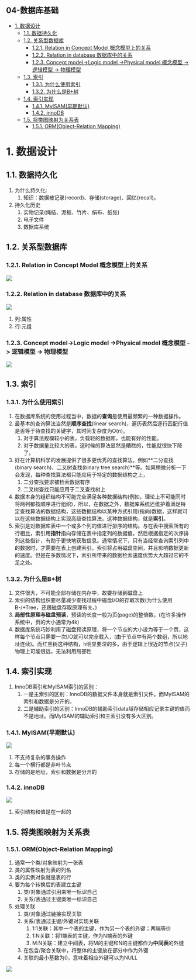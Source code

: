 04-数据库基础
---

<!-- TOC -->

- [1. 数据设计](#1-数据设计)
  - [1.1. 数据持久化](#11-数据持久化)
  - [1.2. 关系型数据库](#12-关系型数据库)
    - [1.2.1. Relation in Concept Model 概念模型上的关系](#121-relation-in-concept-model-概念模型上的关系)
    - [1.2.2. Relation in database 数据库中的关系](#122-relation-in-database-数据库中的关系)
    - [1.2.3. Concept model->Logic model ->Physical model 概念模型 -> 逻辑模型 -> 物理模型](#123-concept-model-logic-model--physical-model-概念模型---逻辑模型---物理模型)
  - [1.3. 索引](#13-索引)
    - [1.3.1. 为什么使用索引](#131-为什么使用索引)
    - [1.3.2. 为什么是B+树](#132-为什么是b树)
  - [1.4. 索引实现](#14-索引实现)
    - [1.4.1. MyISAM(早期默认)](#141-myisam早期默认)
    - [1.4.2. innoDB](#142-innodb)
  - [1.5. 将类图映射为关系表](#15-将类图映射为关系表)
    - [1.5.1. ORM(Object-Relation Mapping)](#151-ormobject-relation-mapping)

<!-- /TOC -->

# 1. 数据设计

## 1.1. 数据持久化
1. 为什么持久化:
   1. 知识：数据被记录(record)、存储(storage)、回忆(recall)。
2. 持久化历史
   1. 实物记录(绳结、泥板、⽵⽚、绢布、纸张)
   2. 电子文件
   3. 数据库系统

## 1.2. 关系型数据库

### 1.2.1. Relation in Concept Model 概念模型上的关系
![](https://spricoder.oss-cn-shanghai.aliyuncs.com/2020-Software-Engineering-and-Computing-II/img/web/17.png)

### 1.2.2. Relation in database 数据库中的关系
![](https://spricoder.oss-cn-shanghai.aliyuncs.com/2020-Software-Engineering-and-Computing-II/img/web/18.png)

1. 列:属性
2. 行:元组

### 1.2.3. Concept model->Logic model ->Physical model 概念模型 -> 逻辑模型 -> 物理模型
![](https://spricoder.oss-cn-shanghai.aliyuncs.com/2020-Software-Engineering-and-Computing-II/img/web/19.png)

## 1.3. 索引

### 1.3.1. 为什么使用索引
1. 在数据库系统的使用过程当中，数据的**查询**是使用最频繁的⼀种数据操作。
2. 最基本的查询算法当然是**顺序查找**(linear search)，遍历表然后逐⾏匹配⾏值是否等于待查找的关键字，其时间复杂度为O(n)。
   1. 对于算法规模较小的表，负载轻的数据库，也能有好的性能。
   2. 对于数据量比较大的表，这时候的算法显然是糟糕的，性能就很快下降了。
3. 好在计算机科学的发展提供了很多更优秀的查找算法，例如**二分查找(binary search)、⼆叉树查找(binary tree search)**等。如果稍微分析⼀下会发现，每种查找算法都只能应⽤于特定的数据结构之上，
   1. 二分查找要求被检索数据有序
   2. 二叉树查找只能应⽤于二叉查找树上
4. 数据本身的组织结构不可能完全满⾜各种数据结构(例如，理论上不可能同时将两列都按顺序进⾏组织)，所以，在数据之外，数据库系统还维护着满⾜特定查找算法的数据结构，这些数据结构以某种⽅式引⽤(指向)数据，这样就可以在这些数据结构上实现高级查找算法。这种数据结构，就是**索引**。
5. 索引是对数据库表中⼀个或多个列的值进⾏排序的结构。与在表中搜索所有的⾏相⽐，索引⽤**指针**指向存储在表中指定列的数据值，然后根据指定的次序排列这些指针，有助于更快地获取信息。通常情况下，只有当经常查询索引列中的数据时，才需要在表上创建索引。索引将占⽤磁盘空间，并且影响数据更新的速度。但是在多数情况下，索引所带来的数据检索速度优势⼤⼤超过它的不⾜之处。

### 1.3.2. 为什么是B+树
1. ⽂件很⼤，不可能全部存储在内存中，故要存储到磁盘上
2. 索引的结构组织要尽量减少查找过程中磁盘I/O的存取次数(为什么使⽤B-/+Tree，还跟磁盘存取原理有关。)
3. **局部性原理与磁盘预读**，预读的⻓度⼀般为⻚(page)的整倍数，(在许多操作系统中，页的大小通常为4k)
4. 数据库系统巧妙利⽤了磁盘预读原理，将⼀个节点的⼤⼩设为等于⼀个⻚，这样每个节点只需要⼀次I/O就可以完全载⼊，(由于节点中有两个数组，所以地址连续)。⽽红⿊树这种结构，h明显要深的多。由于逻辑上很近的节点(⽗⼦)物理上可能很远，⽆法利⽤局部性

## 1.4. 索引实现
1. InnoDB索引和MyISAM索引的区别：
   1. ⼀是主索引的区别：InnoDB的数据⽂件本身就是索引⽂件。⽽MyISAM的索引和数据是分开的。
   2. ⼆是辅助索引的区别：InnoDB的辅助索引data域存储相应记录主键的值⽽不是地址。⽽MyISAM的辅助索引和主索引没有多⼤区别。

### 1.4.1. MyISAM(早期默认)
![](https://spricoder.oss-cn-shanghai.aliyuncs.com/2020-Software-Engineering-and-Computing-II/img/web/20.png)

1. 不支持复杂的事务操作
2. 每一个横行都是非叶节点
3. 存储的是地址，索引和数据是分开的

### 1.4.2. innoDB
![](https://spricoder.oss-cn-shanghai.aliyuncs.com/2020-Software-Engineering-and-Computing-II/img/web/21.png)

1. 索引结构和值是在一起的

## 1.5. 将类图映射为关系表

### 1.5.1. ORM(Object-Relation Mapping)
1. 通常⼀个类/对象映射为⼀张表
2. 类的属性映射为表的列名
3. 类的实例对象就是表的⾏
4. 要为每个转换后的表建⽴主键
   1. 类/对象通过引⽤来唯⼀标识⾃⼰
   2. 关系/表通过主键类唯⼀标识⾃⼰
5. 处理关联
   1. 类/对象通过链接实现关联
   2. 关系/表通过主键/外键对实现关联
      1. 1:1关联：其中⼀个表的主键，作为另⼀个表的外键；两端等价
      2. 1:N关联：将1端表的主键，作为N端表的外键
      3. M:N关联：建⽴中间表，将M的主键和N的主键都作为**中间表**的外键
   3. 在包含/聚合关联中，将整体的主键放在部分中作为外键
   4. 关联的最⼩基数为0，意味着相应外键可以为NULL

![](https://spricoder.oss-cn-shanghai.aliyuncs.com/2020-Software-Engineering-and-Computing-II/img/web/22.png)